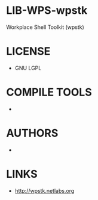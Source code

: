 LIB-WPS-wpstk
=============

Workplace Shell Toolkit (wpstk)

LICENSE
===============
* GNU LGPL

COMPILE TOOLS
===============
* 
 
AUTHORS
===============
* 

LINKS
===============
* http://wpstk.netlabs.org
